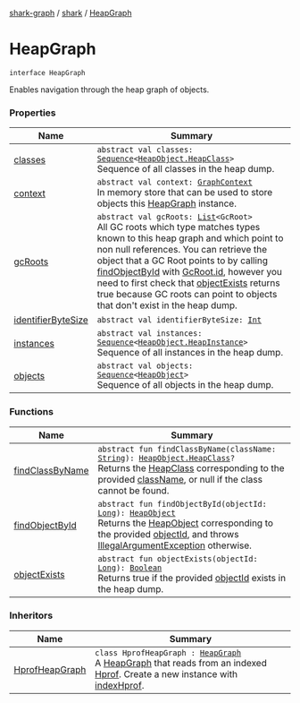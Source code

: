 [shark-graph](../../index.md) / [shark](../index.md) / [HeapGraph](./index.md)

# HeapGraph

`interface HeapGraph`

Enables navigation through the heap graph of objects.

### Properties

| Name | Summary |
|---|---|
| [classes](classes.md) | `abstract val classes: `[`Sequence`](https://kotlinlang.org/api/latest/jvm/stdlib/kotlin.sequences/-sequence/index.html)`<`[`HeapObject.HeapClass`](../-heap-object/-heap-class/index.md)`>`<br>Sequence of all classes in the heap dump. |
| [context](context.md) | `abstract val context: `[`GraphContext`](../-graph-context/index.md)<br>In memory store that can be used to store objects this [HeapGraph](./index.md) instance. |
| [gcRoots](gc-roots.md) | `abstract val gcRoots: `[`List`](https://kotlinlang.org/api/latest/jvm/stdlib/kotlin.collections/-list/index.html)`<GcRoot>`<br>All GC roots which type matches types known to this heap graph and which point to non null references. You can retrieve the object that a GC Root points to by calling [findObjectById](find-object-by-id.md) with [GcRoot.id](#), however you need to first check that [objectExists](object-exists.md) returns true because GC roots can point to objects that don't exist in the heap dump. |
| [identifierByteSize](identifier-byte-size.md) | `abstract val identifierByteSize: `[`Int`](https://kotlinlang.org/api/latest/jvm/stdlib/kotlin/-int/index.html) |
| [instances](instances.md) | `abstract val instances: `[`Sequence`](https://kotlinlang.org/api/latest/jvm/stdlib/kotlin.sequences/-sequence/index.html)`<`[`HeapObject.HeapInstance`](../-heap-object/-heap-instance/index.md)`>`<br>Sequence of all instances in the heap dump. |
| [objects](objects.md) | `abstract val objects: `[`Sequence`](https://kotlinlang.org/api/latest/jvm/stdlib/kotlin.sequences/-sequence/index.html)`<`[`HeapObject`](../-heap-object/index.md)`>`<br>Sequence of all objects in the heap dump. |

### Functions

| Name | Summary |
|---|---|
| [findClassByName](find-class-by-name.md) | `abstract fun findClassByName(className: `[`String`](https://kotlinlang.org/api/latest/jvm/stdlib/kotlin/-string/index.html)`): `[`HeapObject.HeapClass`](../-heap-object/-heap-class/index.md)`?`<br>Returns the [HeapClass](../-heap-object/-heap-class/index.md) corresponding to the provided [className](find-class-by-name.md#shark.HeapGraph$findClassByName(kotlin.String)/className), or null if the class cannot be found. |
| [findObjectById](find-object-by-id.md) | `abstract fun findObjectById(objectId: `[`Long`](https://kotlinlang.org/api/latest/jvm/stdlib/kotlin/-long/index.html)`): `[`HeapObject`](../-heap-object/index.md)<br>Returns the [HeapObject](../-heap-object/index.md) corresponding to the provided [objectId](find-object-by-id.md#shark.HeapGraph$findObjectById(kotlin.Long)/objectId), and throws [IllegalArgumentException](https://kotlinlang.org/api/latest/jvm/stdlib/kotlin/-illegal-argument-exception/index.html) otherwise. |
| [objectExists](object-exists.md) | `abstract fun objectExists(objectId: `[`Long`](https://kotlinlang.org/api/latest/jvm/stdlib/kotlin/-long/index.html)`): `[`Boolean`](https://kotlinlang.org/api/latest/jvm/stdlib/kotlin/-boolean/index.html)<br>Returns true if the provided [objectId](object-exists.md#shark.HeapGraph$objectExists(kotlin.Long)/objectId) exists in the heap dump. |

### Inheritors

| Name | Summary |
|---|---|
| [HprofHeapGraph](../-hprof-heap-graph/index.md) | `class HprofHeapGraph : `[`HeapGraph`](./index.md)<br>A [HeapGraph](./index.md) that reads from an indexed [Hprof](#). Create a new instance with [indexHprof](../-hprof-heap-graph/index-hprof.md). |
